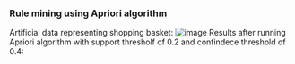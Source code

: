 ### Rule mining using Apriori algorithm
Artificial data representing shopping basket: 
![image](https://user-images.githubusercontent.com/25065706/58583179-b578cc80-8253-11e9-875e-570b88a36e94.png)
Results after running Apriori algorithm with support thresholf of 0.2 and confindece threshold of 0.4:
